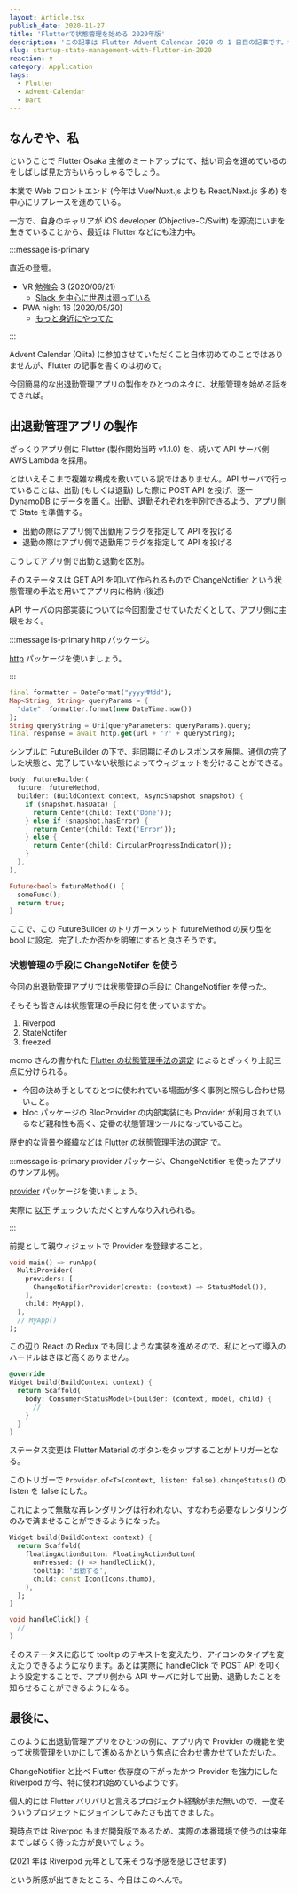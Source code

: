 ```yaml
---
layout: Article.tsx
publish_date: 2020-11-27
title: 'Flutterで状態管理を始める 2020年版'
description: 'この記事は Flutter Advent Calendar 2020 の 1 日目の記事です。初心者向けにFlutterで状態管理 (ChangeNotifier) を始める話を書きました。'
slug: startup-state-management-with-flutter-in-2020
reaction: ❣️
category: Application
tags:
  - Flutter
  - Advent-Calendar
  - Dart
---
```


## なんぞや、私

ということで Flutter Osaka 主催のミートアップにて、拙い司会を進めているのをしばしば見た方もいらっしゃるでしょう。

本業で Web フロントエンド (今年は Vue/Nuxt.js よりも React/Next.js 多め) を中心にリプレースを進めている。

一方で、自身のキャリアが iOS developer (Objective-C/Swift) を源流にいまを生きていることから、最近は Flutter などにも注力中。

:::message is-primary

直近の登壇。

- VR 勉強会 3 (2020/06/21)
  - [Slack を中心に世界は廻っている](https://blog.nekohack.me/posts/recommend-tools-in-vr-study-3)
- PWA night 16 (2020/05/20)
  - [もっと身近にやってた](https://blog.nekohack.me/posts/pwa-more-closer-2020)

:::

Advent Calendar (Qiita) に参加させていただくこと自体初めてのことではありませんが、Flutter の記事を書くのは初めて。

今回簡易的な出退勤管理アプリの製作をひとつのネタに、状態管理を始める話をできれば。

## 出退勤管理アプリの製作

ざっくりアプリ側に Flutter (製作開始当時 v1.1.0) を、続いて API サーバ側 AWS Lambda を採用。

とはいえそこまで複雑な構成を敷いている訳ではありません。API サーバで行っていることは、出勤 (もしくは退勤) した際に POST API を投げ、逐一 DynamoDB にデータを置く。出勤、退勤それぞれを判別できるよう、アプリ側で State を準備する。

- 出勤の際はアプリ側で出勤用フラグを指定して API を投げる
- 退勤の際はアプリ側で退勤用フラグを指定して API を投げる

こうしてアプリ側で出勤と退勤を区別。

そのステータスは GET API を叩いて作られるもので ChangeNotifier という状態管理の手法を用いてアプリ内に格納 (後述)

API サーバの内部実装については今回割愛させていただくとして、アプリ側に主眼をおく。

:::message is-primary http パッケージ。

[http](https://pub.dev/packages/http) パッケージを使いましょう。

:::

```dart
final formatter = DateFormat("yyyyMMdd");
Map<String, String> queryParams = {
  "date": formatter.format(new DateTime.now())
};
String queryString = Uri(queryParameters: queryParams).query;
final response = await http.get(url + '?' + queryString);
```

シンプルに FutureBuilder の下で、非同期にそのレスポンスを展開。通信の完了した状態と、完了していない状態によってウィジェットを分けることができる。

```dart
body: FutureBuilder(
  future: futureMethod,
  builder: (BuildContext context, AsyncSnapshot snapshot) {
    if (snapshot.hasData) {
      return Center(child: Text('Done'));
    } else if (snapshot.hasError) {
      return Center(child: Text('Error'));
    } else {
      return Center(child: CircularProgressIndicator());
    }
  },
),
```

```dart
Future<bool> futureMethod() {
  someFunc();
  return true;
}
```

ここで、この FutureBuilder のトリガーメソッド futureMethod の戻り型を bool に設定、完了したか否かを明確にすると良さそうです。

### 状態管理の手段に ChangeNotifer を使う

今回の出退勤管理アプリでは状態管理の手段に ChangeNotifier を使った。

そもそも皆さんは状態管理の手段に何を使っていますか。

1. Riverpod
2. StateNotifer
3. freezed

momo さんの書かれた [Flutter の状態管理手法の選定](https://medium.com/flutter-jp/state-1daa7fd66b94) によるとざっくり上記三点に分けられる。

- 今回の決め手としてひとつに使われている場面が多く事例と照らし合わせ易いこと。
- bloc パッケージの BlocProvider の内部実装にも Provider が利用されているなど親和性も高く、定番の状態管理ツールになっていること。

歴史的な背景や経緯などは [Flutter の状態管理手法の選定](https://medium.com/flutter-jp/state-1daa7fd66b94) で。

:::message is-primary provider パッケージ、ChangeNotifier を使ったアプリのサンプル例。

[provider](https://pub.dev/packages/provider) パッケージを使いましょう。

実際に [以下](https://flutter.dev/docs/development/data-and-backend/state-mgmt/simple) チェックいただくとすんなり入れられる。

:::

前提として親ウィジェットで Provider を登録すること。

```dart
void main() => runApp(
  MultiProvider(
    providers: [
      ChangeNotifierProvider(create: (context) => StatusModel()),
    ],
    child: MyApp(),
  ),
  // MyApp()
);
```

この辺り React の Redux でも同じような実装を進めるので、私にとって導入のハードルはさほど高くありません。

```dart
@override
Widget build(BuildContext context) {
  return Scaffold(
    body: Consumer<StatusModel>(builder: (context, model, child) {
      //
    }
  }
}
```

ステータス変更は Flutter Material のボタンをタップすることがトリガーとなる。

このトリガーで `Provider.of<T>(context, listen: false).changeStatus()` の listen を false にした。

これによって無駄な再レンダリングは行われない、すなわち必要なレンダリングのみで済ませることができるようになった。

```dart
Widget build(BuildContext context) {
  return Scaffold(
    floatingActionButton: FloatingActionButton(
      onPressed: () => handleClick(),
      tooltip: '出勤する',
      child: const Icon(Icons.thumb),
    ),
  );
}
```

```dart
void handleClick() {
  //
}
```

そのステータスに応じて tooltip のテキストを変えたり、アイコンのタイプを変えたりできるようになります。あとは実際に handleClick で POST API を叩くよう設定することで、アプリ側から API サーバに対して出勤、退勤したことを知らせることができるようになる。

## 最後に、

このように出退勤管理アプリをひとつの例に、アプリ内で Provider の機能を使って状態管理をいかにして進めるかという焦点に合わせ書かせていただいた。

ChangeNotifier と比べ Flutter 依存度の下がったかつ Provider を強力にした Riverpod が今、特に使われ始めているようです。

個人的には Flutter バリバリと言えるプロジェクト経験がまだ無いので、一度そういうプロジェクトにジョインしてみたさも出てきました。

現時点では Riverpod もまだ開発版であるため、実際の本番環境で使うのは来年までしばらく待った方が良いでしょう。

(2021 年は Riverpod 元年として来そうな予感を感じさせます)

という所感が出てきたところ、今日はこのへんで。
